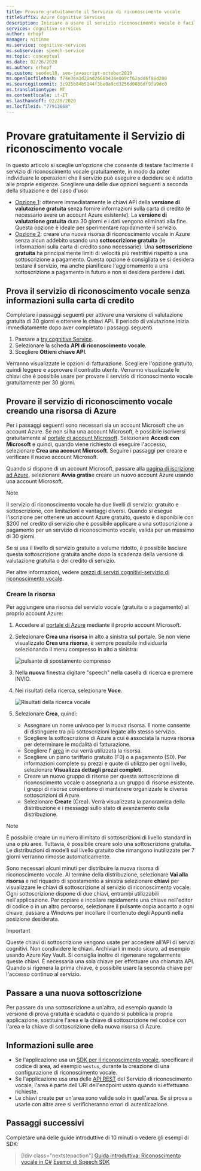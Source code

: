 ```yaml
---
title: Provare gratuitamente il Servizio di riconoscimento vocale
titleSuffix: Azure Cognitive Services
description: Iniziare a usare il servizio riconoscimento vocale è facile ed economicamente conveniente. Sono disponibili due opzioni gratuite che consentono di individuare le operazioni che il servizio può eseguire e decidere se è adatto alle proprie esigenze.
services: cognitive-services
author: erhopf
manager: nitinme
ms.service: cognitive-services
ms.subservice: speech-service
ms.topic: conceptual
ms.date: 02/26/2020
ms.author: erhopf
ms.custom: seodec18, seo-javascript-october2019
ms.openlocfilehash: f74e3ea3d20ad2666b434e009cf62add6f88d200
ms.sourcegitcommit: 3c925b84b5144f3be0a9cd3256d0886df9fa9dc0
ms.translationtype: MT
ms.contentlocale: it-IT
ms.lasthandoff: 02/28/2020
ms.locfileid: "77913668"
---
```

# <a name="try-the-speech-service-for-free"></a>Provare gratuitamente il Servizio di riconoscimento vocale

In questo articolo si sceglie un'opzione che consente di testare facilmente il servizio di riconoscimento vocale gratuitamente, in modo da poter individuare le operazioni che il servizio può eseguire e decidere se è adatto alle proprie esigenze. Scegliere una delle due opzioni seguenti a seconda della situazione e del caso d'uso:

- [Opzione 1](#no-card): ottenere immediatamente le chiavi API della **versione di valutazione gratuita** senza fornire informazioni sulla carta di credito (è necessario avere un account Azure esistente). La **versione di valutazione gratuita** dura 30 giorni e i dati vengono eliminati alla fine. Questa opzione è ideale per sperimentare rapidamente il servizio.
- [Opzione 2](#new-resource): creare una nuova risorsa di riconoscimento vocale in Azure senza alcun addebito usando una **sottoscrizione gratuita** (le informazioni sulla carta di credito sono necessarie). Una **sottoscrizione gratuita** ha principalmente limiti di velocità più restrittivi rispetto a una sottoscrizione a pagamento. Questa opzione è consigliata se si desidera testare il servizio, ma anche pianificare l'aggiornamento a una sottoscrizione a pagamento in futuro e non si desidera perdere i dati.

## <a id="no-card"></a>Prova il servizio di riconoscimento vocale senza informazioni sulla carta di credito

Completare i passaggi seguenti per attivare una versione di valutazione gratuita di 30 giorni e ottenere le chiavi API. Il periodo di valutazione inizia immediatamente dopo aver completato i passaggi seguenti.

1. Passare a [try cognitive Service](https://azure.microsoft.com/try/cognitive-services/).
1. Selezionare la scheda **API di riconoscimento vocale**.
1. Scegliere **Ottieni chiave API**.

Verranno visualizzate le opzioni di fatturazione. Scegliere l'opzione gratuito, quindi leggere e approvare il contratto utente. Verranno visualizzate le chiavi che è possibile usare per provare il servizio di riconoscimento vocale gratuitamente per 30 giorni.

## <a id="new-resource"></a>Provare il servizio di riconoscimento vocale creando una risorsa di Azure

Per i passaggi seguenti sono necessari sia un account Microsoft che un account Azure. Se non si ha una account Microsoft, è possibile iscriversi gratuitamente al [portale di account Microsoft](https://account.microsoft.com/account). Selezionare **Accedi con Microsoft** e quindi, quando viene richiesto di eseguire l'accesso, selezionare **Crea una account Microsoft**. Seguire i passaggi per creare e verificare il nuovo account Microsoft.

Quando si dispone di un account Microsoft, passare alla [pagina di iscrizione ad Azure](https://azure.microsoft.com/free/ai/), selezionare **Avvia gratis**e creare un nuovo account Azure usando una account Microsoft.

> [!NOTE]
> Il servizio di riconoscimento vocale ha due livelli di servizio: gratuito e sottoscrizione, con limitazioni e vantaggi diversi. Quando si esegue l'iscrizione per ottenere un account Azure gratuito, questo è disponibile con $200 nel credito di servizio che è possibile applicare a una sottoscrizione a pagamento per un servizio di riconoscimento vocale, valida per un massimo di 30 giorni.
>
> Se si usa il livello di servizio gratuito a volume ridotto, è possibile lasciare questa sottoscrizione gratuita anche dopo la scadenza della versione di valutazione gratuita o del credito di servizio.
>
> Per altre informazioni, vedere [prezzi di servizi cognitivi-servizio di riconoscimento vocale](https://azure.microsoft.com/pricing/details/cognitive-services/speech-services/).

### <a name="create-the-resource"></a>Creare la risorsa

Per aggiungere una risorsa del servizio vocale (gratuita o a pagamento) al proprio account Azure:

1. Accedere al [portale di Azure](https://portal.azure.com/) mediante il proprio account Microsoft.

1. Selezionare **Crea una risorsa** in alto a sinistra sul portale. Se non viene visualizzato **Crea una risorsa**, è sempre possibile individuarla selezionando il menu compresso in alto a sinistra:

   ![pulsante di spostamento compresso](media/index/collapsed-nav.png)

1. Nella **nuova** finestra digitare "speech" nella casella di ricerca e premere INVIO.

1. Nei risultati della ricerca, selezionare **Voce**.

   ![Risultati della ricerca vocale](media/index/speech-search.png)

1. Selezionare **Crea**, quindi:

   - Assegnare un nome univoco per la nuova risorsa. Il nome consente di distinguere tra più sottoscrizioni legate allo stesso servizio.
   - Scegliere la sottoscrizione di Azure a cui è associata la nuova risorsa per determinare le modalità di fatturazione.
   - Scegliere l' [area](regions.md) in cui verrà utilizzata la risorsa.
   - Scegliere un piano tariffario gratuito (F0) o a pagamento (S0). Per informazioni complete su prezzi e quote di utilizzo per ogni livello, selezionare **Visualizza dettagli prezzi completi**.
   - Creare un nuovo gruppo di risorse per questa sottoscrizione di riconoscimento vocale o assegnarla a un gruppo di risorse esistente. I gruppi di risorse consentono di mantenere organizzate le diverse sottoscrizioni di Azure.
   - Selezionare **Create** (Crea). Verrà visualizzata la panoramica della distribuzione e i messaggi sullo stato di avanzamento della distribuzione.

> [!NOTE]
> È possibile creare un numero illimitato di sottoscrizioni di livello standard in una o più aree. Tuttavia, è possibile creare solo una sottoscrizione gratuita. Le distribuzioni di modelli sul livello gratuito che rimangono inutilizzate per 7 giorni verranno rimosse automaticamente.

Sono necessari alcuni minuti per distribuire la nuova risorsa di riconoscimento vocale. Al termine della distribuzione, selezionare **Vai alla risorsa** e nel riquadro di spostamento a sinistra selezionare **chiavi** per visualizzare le chiavi di sottoscrizione al servizio di riconoscimento vocale. Ogni sottoscrizione dispone di due chiavi, entrambi utilizzabili nell'applicazione. Per copiare e incollare rapidamente una chiave nell'editor di codice o in un altro percorso, selezionare il pulsante copia accanto a ogni chiave, passare a Windows per incollare il contenuto degli Appunti nella posizione desiderata.

> [!IMPORTANT]
> Queste chiavi di sottoscrizione vengono usate per accedere all'API di servizi cognitivi. Non condividere le chiavi. Archiviarli in modo sicuro, ad esempio usando Azure Key Vault. Si consiglia inoltre di rigenerare regolarmente queste chiavi. È necessaria una sola chiave per effettuare una chiamata API. Quando si rigenera la prima chiave, è possibile usare la seconda chiave per l'accesso continuo al servizio.

## <a name="switch-to-a-new-subscription"></a>Passare a una nuova sottoscrizione

Per passare da una sottoscrizione a un'altra, ad esempio quando la versione di prova gratuita è scaduta o quando si pubblica la propria applicazione, sostituire l'area e la chiave di sottoscrizione nel codice con l'area e la chiave di sottoscrizione della nuova risorsa di Azure.

## <a name="about-regions"></a>Informazioni sulle aree

- Se l'applicazione usa un [SDK per il riconoscimento vocale](speech-sdk.md), specificare il codice di area, ad esempio `westus`, durante la creazione di una configurazione di riconoscimento vocale.
- Se l'applicazione usa una delle [API REST](rest-apis.md) del Servizio di riconoscimento vocale, l'area è parte dell'URI dell'endpoint usato quando si effettuano richieste.
- Le chiavi create per un'area sono valide solo in quell'area. Se si prova a usarle con altre aree si verificheranno errori di autenticazione.

## <a name="next-steps"></a>Passaggi successivi

Completare una delle guide introduttive di 10 minuti o vedere gli esempi di SDK:

> [!div class="nextstepaction"]
> [Guida introduttiva: Riconoscimento vocale in C#](~/articles/cognitive-services/Speech-Service/quickstarts/speech-to-text-from-microphone.md?pivots=programming-language-csharp&tabs=dotnet)
> [Esempi di Speech SDK](speech-sdk.md#get-the-samples)
